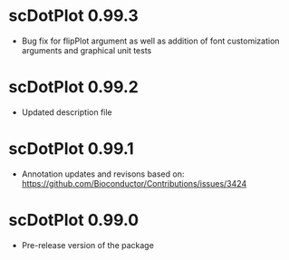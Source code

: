 # scDotPlot 0.99.3

* Bug fix for flipPlot argument as well as addition of font customization arguments and graphical unit tests

# scDotPlot 0.99.2

* Updated description file

# scDotPlot 0.99.1

* Annotation updates and revisons based on: https://github.com/Bioconductor/Contributions/issues/3424

# scDotPlot 0.99.0

* Pre-release version of the package

